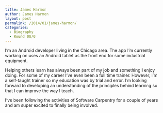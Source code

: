 ```yaml
---
title: James Harmon
author: James Harmon
layout: post
permalink: /2014/01/james-harmon/
categories:
  - Biography
  - Round 08/0
---
```

I&#8217;m an Android developer living in the Chicago area. The app I&#8217;m currently working on uses an Android tablet as the front end for some industrial equipment. 

Helping others learn has always been part of my job and something I enjoy doing. For some of my career I&#8217;ve even been a full time trainer. However, I&#8217;m a self-taught trainer so my education was by trial and error. I&#8217;m looking forward to developing an understanding of the principles behind learning so that I can improve the way I teach.

I&#8217;ve been following the activities of Software Carpentry for a couple of years and am super excited to finally being involved.